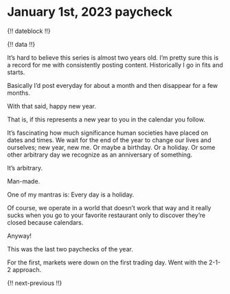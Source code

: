 # January 1st, 2023 paycheck

{!! dateblock !!}

{!! data !!}

It’s hard to believe this series is almost two years old. I’m pretty sure this is a record for me with consistently posting content. Historically I go in fits and starts.

Basically I’d post everyday for about a month and then disappear for a few months.

With that said, happy new year.

That is, if this represents a new year to you in the calendar you follow.

It’s fascinating how much significance human societies have placed on dates and times. We wait for the end of the year to change our lives and ourselves; new year, new me. Or maybe a birthday. Or a holiday. Or some other arbitrary day we recognize as an anniversary of something.

It’s arbitrary.

Man-made.

One of my mantras is: Every day is a holiday.

Of course, we operate in a world that doesn’t work that way and it really sucks when you go to your favorite restaurant only to discover they’re closed because calendars.

Anyway!

This was the last two paychecks of the year.

For the first, markets were down on the first trading day. Went with the 2-1-2 approach.

{!! next-previous !!}
